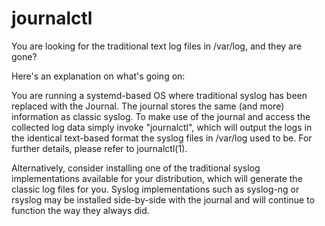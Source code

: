 # journalctl

You are looking for the traditional text log files in /var/log, and they are
gone?

Here's an explanation on what's going on:

You are running a systemd-based OS where traditional syslog has been replaced
with the Journal. The journal stores the same (and more) information as classic
syslog. To make use of the journal and access the collected log data simply
invoke "journalctl", which will output the logs in the identical text-based
format the syslog files in /var/log used to be. For further details, please
refer to journalctl(1).

Alternatively, consider installing one of the traditional syslog
implementations available for your distribution, which will generate the
classic log files for you. Syslog implementations such as syslog-ng or rsyslog
may be installed side-by-side with the journal and will continue to function
the way they always did.
